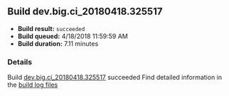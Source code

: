 ## Build dev.big.ci_20180418.325517
- **Build result:** `succeeded`
- **Build queued:** 4/18/2018 11:59:59 AM
- **Build duration:** 7.11 minutes
### Details
Build [dev.big.ci_20180418.325517](https://winappstudio.visualstudio.com/web/build.aspx?pcguid=a4ef43be-68ce-4195-a619-079b4d9834c2&builduri=vstfs%3a%2f%2f%2fBuild%2fBuild%2f25517) succeeded
Find detailed information in the [build log files](https://uwpctdiags.blob.core.windows.net/buildlogs/dev.big.ci_20180418.325517_logs.zip)
